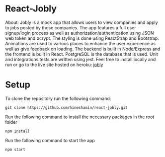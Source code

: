 # React-Jobly
About: Jobly is a mock app that allows users to view companies and apply to jobs posted by those companies. The app features a full user signup/login process as well as authorization/authentication using JSON web token and bcrypt. The styling is done using ReactStrap and Bootstrap. Animations are used to various places to enhance the user experience as well as give feedback on loading. The backend is built in Node/Express and the frontend is built in React. PostgreSQL is the database that is used. Unit and integrations tests are written using jest. Feel free to install locally and run or go to the live site hosted on heroku: [jobly](https://react-jobly.herokuapp.com/)

# Setup

To clone the repository run the following command:
```
git clone https://github.com/hineshamin/react-jobly.git
```

Run the following command to install the necessary packages in the root folder  
```
npm install
```

Run the following command to start the app  
```
npm start
```
